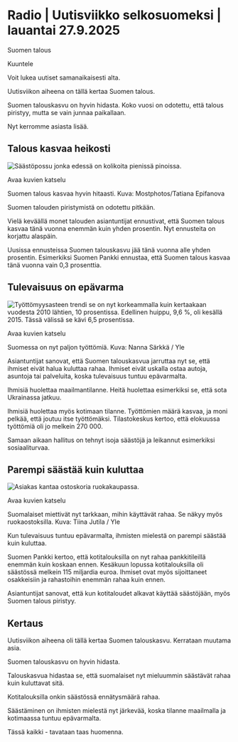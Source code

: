 # Radio | Uutisviikko selkosuomeksi | lauantai 27.9.2025

Suomen talous

Kuuntele

Voit lukea uutiset samanaikaisesti alta.

Uutisviikon aiheena on tällä kertaa Suomen talous.

Suomen talouskasvu on hyvin hidasta. Koko vuosi on odotettu, että talous piristyy, mutta se vain junnaa paikallaan.

Nyt kerromme asiasta lisää.

## Talous kasvaa heikosti

![Säästöpossu jonka edessä on kolikoita pienissä pinoissa.](https://images.cdn.yle.fi/image/upload/c_crop,h_3386,w_6016,x_0,y_320/ar_1.7777777777777777,c_fill,g_faces,h_431,w_767/dpr_1.0/q_auto:eco/f_auto/fl_lossy/v1499930830/39-41514859672032b86d6)

Avaa kuvien katselu

Suomen talous kasvaa hyvin hitaasti. Kuva: Mostphotos/Tatiana Epifanova

Suomen talouden piristymistä on odotettu pitkään.

Vielä keväällä monet talouden asiantuntijat ennustivat, että Suomen talous kasvaa tänä vuonna enemmän kuin yhden prosentin. Nyt ennusteita on korjattu alaspäin.

Uusissa ennusteissa Suomen talouskasvu jää tänä vuonna alle yhden prosentin. Esimerkiksi Suomen Pankki ennustaa, että Suomen talous kasvaa tänä vuonna vain 0,3 prosenttia.

## Tulevaisuus on epävarma

![Työttömyysasteen trendi se on nyt korkeammalla kuin kertaakaan vuodesta 2010 lähtien, 10 prosentissa. Edellinen huippu, 9,6 %, oli kesällä 2015. Tässä välissä se kävi 6,5 prosentissa.](https://images.cdn.yle.fi/image/upload/c_crop,h_698,w_1242,x_5,y_2/ar_1.7777777777777777,c_fill,g_faces,h_431,w_767/dpr_1.0/q_auto:eco/f_auto/fl_lossy/v1758635394/39-152768068d2a2b45c3e4)

Avaa kuvien katselu

Suomessa on nyt paljon työttömiä. Kuva: Nanna Särkkä / Yle

Asiantuntijat sanovat, että Suomen talouskasvua jarruttaa nyt se, että ihmiset eivät halua kuluttaa rahaa. Ihmiset eivät uskalla ostaa autoja, asuntoja tai palveluita, koska tulevaisuus tuntuu epävarmalta.

Ihmisiä huolettaa maailmantilanne. Heitä huolettaa esimerkiksi se, että sota Ukrainassa jatkuu.

Ihmisiä huolettaa myös kotimaan tilanne. Työttömien määrä kasvaa, ja moni pelkää, että joutuu itse työttömäksi. Tilastokeskus kertoo, että elokuussa työttömiä oli jo melkein 270 000.

Samaan aikaan hallitus on tehnyt isoja säästöjä ja leikannut esimerkiksi sosiaaliturvaa.

## Parempi säästää kuin kuluttaa

![Asiakas kantaa ostoskoria ruokakaupassa.](https://images.cdn.yle.fi/image/upload/c_crop,h_3057,w_5435,x_0,y_0/ar_1.7777777777777777,c_fill,g_faces,h_431,w_767/dpr_1.0/q_auto:eco/f_auto/fl_lossy/v1613471348/39-774564602b9bbe9729a)

Avaa kuvien katselu

Suomalaiset miettivät nyt tarkkaan, mihin käyttävät rahaa. Se näkyy myös ruokaostoksilla. Kuva: Tiina Jutila / Yle

Kun tulevaisuus tuntuu epävarmalta, ihmisten mielestä on parempi säästää kuin kuluttaa.

Suomen Pankki kertoo, että kotitalouksilla on nyt rahaa pankkitileillä enemmän kuin koskaan ennen. Kesäkuun lopussa kotitalouksilla oli säästössä melkein 115 miljardia euroa. Ihmiset ovat myös sijoittaneet osakkeisiin ja rahastoihin enemmän rahaa kuin ennen.

Asiantuntijat sanovat, että kun kotitaloudet alkavat käyttää säästöjään, myös Suomen talous piristyy.

## Kertaus

Uutisviikon aiheena oli tällä kertaa Suomen talouskasvu. Kerrataan muutama asia.

Suomen talouskasvu on hyvin hidasta.

Talouskasvua hidastaa se, että suomalaiset nyt mieluummin säästävät rahaa kuin kuluttavat sitä.

Kotitalouksilla onkin säästössä ennätysmäärä rahaa.

Säästäminen on ihmisten mielestä nyt järkevää, koska tilanne maailmalla ja kotimaassa tuntuu epävarmalta.

Tässä kaikki - tavataan taas huomenna.
